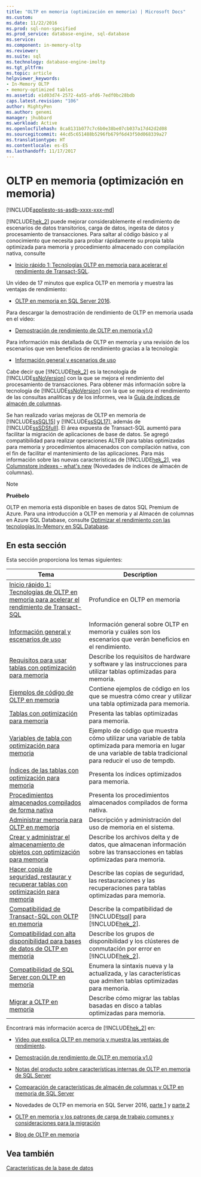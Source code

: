 ```yaml
---
title: "OLTP en memoria (optimización en memoria) | Microsoft Docs"
ms.custom: 
ms.date: 11/22/2016
ms.prod: sql-non-specified
ms.prod_service: database-engine, sql-database
ms.service: 
ms.component: in-memory-oltp
ms.reviewer: 
ms.suite: sql
ms.technology: database-engine-imoltp
ms.tgt_pltfrm: 
ms.topic: article
helpviewer_keywords:
- In-Memory OLTP
- memory-optimized tables
ms.assetid: e1d03d74-2572-4a55-afd6-7edf0bc28bdb
caps.latest.revision: "106"
author: MightyPen
ms.author: genemi
manager: jhubbard
ms.workload: Active
ms.openlocfilehash: 8ca8131b077c7c6b0e38be07cb037a17d42d2d08
ms.sourcegitcommit: 44cd5c651488b5296fb679f6d43f50d068339a27
ms.translationtype: HT
ms.contentlocale: es-ES
ms.lasthandoff: 11/17/2017
---
```

# <a name="in-memory-oltp-in-memory-optimization"></a>OLTP en memoria (optimización en memoria)
[!INCLUDE[appliesto-ss-asdb-xxxx-xxx-md](../../includes/appliesto-ss-asdb-xxxx-xxx-md.md)]

 [!INCLUDE[hek_2](../../includes/hek-2-md.md)] puede mejorar considerablemente el rendimiento de escenarios de datos transitorios, carga de datos, ingesta de datos y procesamiento de transacciones.  Para saltar al código básico y al conocimiento que necesita para probar rápidamente su propia tabla optimizada para memoria y procedimiento almacenado con compilación nativa, consulte
 -  [Inicio rápido 1: Tecnologías OLTP en memoria para acelerar el rendimiento de Transact-SQL](../../relational-databases/in-memory-oltp/survey-of-initial-areas-in-in-memory-oltp.md).  
 
Un vídeo de 17 minutos que explica OLTP en memoria y muestra las ventajas de rendimiento:

-  [OLTP en memoria en SQL Server 2016](https://www.youtube.com/watch?v=l5l5eophmK4).

Para descargar la demostración de rendimiento de OLTP en memoria usada en el vídeo: 

- [Demostración de rendimiento de OLTP en memoria v1.0](https://github.com/Microsoft/sql-server-samples/releases/tag/in-memory-oltp-demo-v1.0)

Para información más detallada de OLTP en memoria y una revisión de los escenarios que ven beneficios de rendimiento gracias a la tecnología:

- [Información general y escenarios de uso](../../relational-databases/in-memory-oltp/overview-and-usage-scenarios.md)
 
 Cabe decir que [!INCLUDE[hek_2](../../includes/hek-2-md.md)] es la tecnología de [!INCLUDE[ssNoVersion](../../includes/ssnoversion-md.md)] con la que se mejora el rendimiento del procesamiento de transacciones. Para obtener más información sobre la tecnología de [!INCLUDE[ssNoVersion](../../includes/ssnoversion-md.md)] con la que se mejora el rendimiento de las consultas analíticas y de los informes, vea la [Guía de índices de almacén de columnas](../../relational-databases/indexes/columnstore-indexes-overview.md).
  
 Se han realizado varias mejoras de OLTP en memoria de [!INCLUDE[ssSQL15](../../includes/sssql15-md.md)] y [!INCLUDE[ssSQL17](../../includes/sssql17-md.md)], además de [!INCLUDE[ssSDSfull](../../includes/sssdsfull-md.md)]. El área expuesta de Transact-SQL aumentó para facilitar la migración de aplicaciones de base de datos. Se agregó compatibilidad para realizar operaciones ALTER para tablas optimizadas para memoria y procedimientos almacenados con compilación nativa, con el fin de facilitar el mantenimiento de las aplicaciones. Para más información sobre las nuevas características de [!INCLUDE[hek_2](../../includes/hek-2-md.md)], vea [Columnstore indexes - what's new](../../relational-databases/indexes/columnstore-indexes-what-s-new.md) (Novedades de índices de almacén de columnas).  
  
> [!NOTE]  
>  **Pruébelo**  
>   
>  OLTP en memoria está disponible en bases de datos SQL Premium de Azure. Para una introducción a OLTP en memoria y al Almacén de columnas en Azure SQL Database, consulte [Optimizar el rendimiento con las tecnologías In-Memory en SQL Database](https://azure.microsoft.com/documentation/articles/sql-database-in-memory/).  
  

## <a name="in-this-section"></a>En esta sección  
 Esta sección proporciona los temas siguientes:  
  
|Tema|Description|  
|-----------|-----------------|  
|[Inicio rápido 1: Tecnologías de OLTP en memoria para acelerar el rendimiento de Transact-SQL](../../relational-databases/in-memory-oltp/survey-of-initial-areas-in-in-memory-oltp.md)|Profundice en OLTP en memoria|
|[Información general y escenarios de uso](../../relational-databases/in-memory-oltp/overview-and-usage-scenarios.md)|Información general sobre OLTP en memoria y cuáles son los escenarios que verán beneficios en el rendimiento.|
|[Requisitos para usar tablas con optimización para memoria](../../relational-databases/in-memory-oltp/requirements-for-using-memory-optimized-tables.md)|Describe los requisitos de hardware y software y las instrucciones para utilizar tablas optimizadas para memoria.|  
|[Ejemplos de código de OLTP en memoria](../../relational-databases/in-memory-oltp/in-memory-oltp-code-samples.md)|Contiene ejemplos de código en los que se muestra cómo crear y utilizar una tabla optimizada para memoria.|  
|[Tablas con optimización para memoria](../../relational-databases/in-memory-oltp/memory-optimized-tables.md)|Presenta las tablas optimizadas para memoria.|  
|[Variables de tabla con optimización para memoria](http://msdn.microsoft.com/library/bd102e95-53e2-4da6-9b8b-0e4f02d286d3)|Ejemplo de código que muestra cómo utilizar una variable de tabla optimizada para memoria en lugar de una variable de tabla tradicional para reducir el uso de tempdb.|  
|[Índices de las tablas con optimización para memoria](http://msdn.microsoft.com/library/86805eeb-6972-45d8-8369-16ededc535c7)|Presenta los índices optimizados para memoria.|  
|[Procedimientos almacenados compilados de forma nativa](../../relational-databases/in-memory-oltp/natively-compiled-stored-procedures.md)|Presenta los procedimientos almacenados compilados de forma nativa.|  
|[Administrar memoria para OLTP en memoria](http://msdn.microsoft.com/library/d82f21fa-6be1-4723-a72e-f2526fafd1b6)|Descripción y administración del uso de memoria en el sistema.|  
|[Crear y administrar el almacenamiento de objetos con optimización para memoria](../../relational-databases/in-memory-oltp/creating-and-managing-storage-for-memory-optimized-objects.md)|Describe los archivos delta y de datos, que almacenan información sobre las transacciones en tablas optimizadas para memoria.|  
|[Hacer copia de seguridad, restaurar y recuperar tablas con optimización para memoria](http://msdn.microsoft.com/library/3f083347-0fbb-4b19-a6fb-1818d545e281)|Describe las copias de seguridad, las restauraciones y las recuperaciones para tablas optimizadas para memoria.|  
|[Compatibilidad de Transact-SQL con OLTP en memoria](../../relational-databases/in-memory-oltp/transact-sql-support-for-in-memory-oltp.md)|Describe la compatibilidad de [!INCLUDE[tsql](../../includes/tsql-md.md)] para [!INCLUDE[hek_2](../../includes/hek-2-md.md)].|  
|[Compatibilidad con alta disponibilidad para bases de datos de OLTP en memoria](../../relational-databases/in-memory-oltp/high-availability-support-for-in-memory-oltp-databases.md)|Describe los grupos de disponibilidad y los clústeres de conmutación por error en [!INCLUDE[hek_2](../../includes/hek-2-md.md)].|  
|[Compatibilidad de SQL Server con OLTP en memoria](../../relational-databases/in-memory-oltp/sql-server-support-for-in-memory-oltp.md)|Enumera la sintaxis nueva y la actualizada, y las características que admiten tablas optimizadas para memoria.|  
|[Migrar a OLTP en memoria](../../relational-databases/in-memory-oltp/migrating-to-in-memory-oltp.md)|Describe cómo migrar las tablas basadas en disco a tablas optimizadas para memoria.|  
  
 Encontrará más información acerca de [!INCLUDE[hek_2](../../includes/hek-2-md.md)] en:  

- [Vídeo que explica OLTP en memoria y muestra las ventajas de rendimiento](https://www.youtube.com/watch?v=l5l5eophmK4).

- [Demostración de rendimiento de OLTP en memoria v1.0](https://github.com/Microsoft/sql-server-samples/releases/tag/in-memory-oltp-demo-v1.0)

-   [Notas del producto sobre características internas de OLTP en memoria de SQL Server](https://msdn.microsoft.com/library/mt764316.aspx)  

-   [Comparación de características de almacén de columnas y OLTP en memoria de SQL Server](http://download.microsoft.com/download/D/0/0/D0075580-6D72-403D-8B4D-C3BD88D58CE4/SQL_Server_2016_In_Memory_OLTP_and_Columnstore_Comparison_White_Paper.pdf)

-   Novedades de OLTP en memoria en SQL Server 2016, [parte 1](https://blogs.msdn.microsoft.com/sqlserverstorageengine/2015/11/12/in-memory-oltp-whats-new-in-sql2016-ctp3/) y [parte 2](https://blogs.msdn.microsoft.com/sqlserverstorageengine/2016/03/25/whats-new-for-in-memory-oltp-in-sql-server-2016-since-ctp3/)
  
-   [OLTP en memoria y los patrones de carga de trabajo comunes y consideraciones para la migración](http://msdn.microsoft.com/library/dn673538.aspx)  
  
-   [Blog de OLTP en memoria](http://go.microsoft.com/fwlink/?LinkId=311696)  
  
## <a name="see-also"></a>Vea también  
 [Características de la base de datos](../../relational-databases/database-features.md)  
  
  
